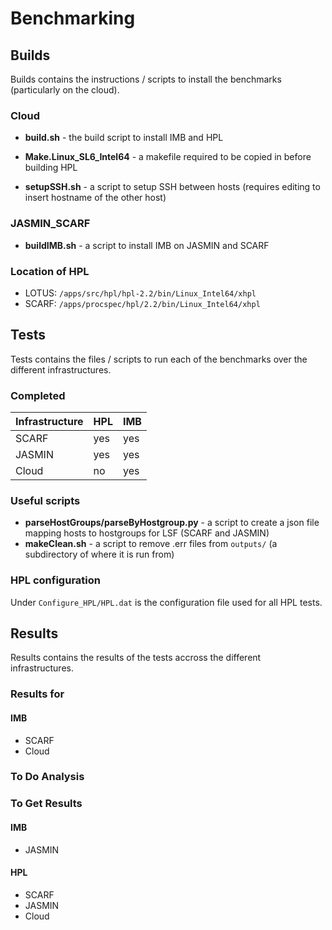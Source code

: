 # Benchmarking
## Builds
Builds contains the instructions / scripts to install the benchmarks (particularly on the cloud).
### Cloud

* **build.sh** - the build script to install IMB and HPL

* **Make.Linux_SL6_Intel64** - a makefile required to be copied in before building HPL

* **setupSSH.sh** - a script to setup SSH between hosts (requires editing to insert hostname of the other host)

### JASMIN_SCARF

* **buildIMB.sh** - a script to install IMB on JASMIN and SCARF

### Location of HPL
* LOTUS: `/apps/src/hpl/hpl-2.2/bin/Linux_Intel64/xhpl`
* SCARF: `/apps/procspec/hpl/2.2/bin/Linux_Intel64/xhpl`

## Tests
Tests contains the files / scripts to run each of the benchmarks over the different infrastructures.
### Completed
| Infrastructure | HPL | IMB |
| -------------- | --- | --- |
| SCARF          | yes | yes |
| JASMIN         | yes | yes |
| Cloud          | no  | yes |

### Useful scripts
* **parseHostGroups/parseByHostgroup.py** - a script to create a json file mapping hosts to hostgroups for LSF (SCARF and JASMIN)
* **makeClean.sh** - a script to remove .err files from `outputs/` (a subdirectory of where it is run from)

### HPL configuration
Under `Configure_HPL/HPL.dat` is the configuration file used for all HPL tests.

## Results
Results contains the results of the tests accross the different infrastructures.
### Results for
#### IMB
* SCARF
* Cloud

### To Do Analysis
### To Get Results
#### IMB
* JASMIN

#### HPL
* SCARF
* JASMIN
* Cloud
